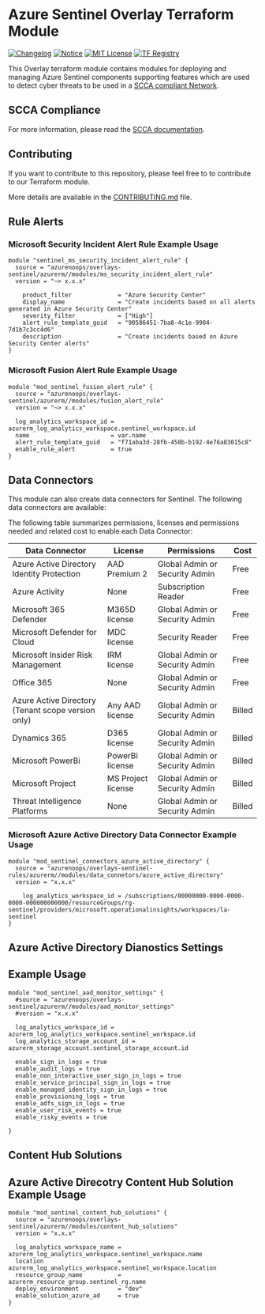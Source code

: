 # Azure Sentinel Overlay Terraform Module

[![Changelog](https://img.shields.io/badge/changelog-release-green.svg)](CHANGELOG.md) [![Notice](https://img.shields.io/badge/notice-copyright-yellow.svg)](NOTICE) [![MIT License](https://img.shields.io/badge/license-MIT-orange.svg)](LICENSE) [![TF Registry](https://img.shields.io/badge/terraform-registry-blue.svg)](https://registry.terraform.io/modules/azurenoops/overlays-sentinel/azurerm/)

This Overlay terraform module contains modules for deploying and managing Azure Sentinel components supporting features which are used to detect cyber threats to be used in a [SCCA compliant Network](https://registry.terraform.io/modules/azurenoops/overlays-management-hub/azurerm/latest).

## SCCA Compliance

For more information, please read the [SCCA documentation](https://docs.microsoft.com/en-us/azure/azure-government/documentation-government-get-started-connect-with-cli).

## Contributing

If you want to contribute to this repository, please feel free to to contribute to our Terraform module.

More details are available in the [CONTRIBUTING.md](./CONTRIBUTING.md#pull-request-process) file.

## Rule Alerts

### Microsoft Security Incident Alert Rule Example Usage

```hcl  
module "sentinel_ms_security_incident_alert_rule" {  
  source = "azurenoops/overlays-sentinel/azurerm//modules/ms_security_incident_alert_rule"  
  version = "~> x.x.x"  
  
    product_filter             = "Azure Security Center"
    display_name               = "Create incidents based on all alerts generated in Azure Security Center"
    severity_filter            = ["High"]
    alert_rule_template_guid   = "90586451-7ba8-4c1e-9904-7d1b7c3cc4d6"
    description                = "Create incidents based on Azure Security Center alerts"
}
```

### Microsoft Fusion Alert Rule Example Usage

```hcl  
module "mod_sentinel_fusion_alert_rule" {  
  source = "azurenoops/overlays-sentinel/azurerm//modules/fusion_alert_rule"  
  version = "~> x.x.x"  
  
  log_analytics_workspace_id = azurerm_log_analytics_workspace.sentinel_workspace.id
  name                       = var.name
  alert_rule_template_guid   = "f71aba3d-28fb-450b-b192-4e76a83015c8"
  enable_rule_alert          = true
}
```

## Data Connectors

This module can also create data connectors for Sentinel. The following data connectors are available:

The following table summarizes permissions, licenses and permissions needed and related cost to enable each Data Connector:

| Data Connector                                 | License         |  Permissions                    | Cost      |
| ---------------------------------------------- | --------------- |---------------------------------|-----------|
| Azure Active Directory Identity Protection  | AAD Premium 2   | Global Admin or Security Admin  | Free      |
| Azure Activity                                 | None            | Subscription Reader             | Free      |
| Microsoft 365 Defender                         | M365D license   | Global Admin or Security Admin  | Free      |
| Microsoft Defender for Cloud                   | MDC license     | Security Reader                 | Free      |
| Microsoft Insider Risk Management              | IRM license     | Global Admin or Security Admin  | Free      |
| Office 365                                     | None            | Global Admin or Security Admin  | Free      |
| Azure Active Directory (Tenant scope version only) | Any AAD license | Global Admin or Security Admin  | Billed    |
| Dynamics 365                                   | D365 license    | Global Admin or Security Admin  | Billed    |
| Microsoft PowerBi                              | PowerBi license | Global Admin or Security Admin  | Billed    |
| Microsoft Project                              | MS Project license | Global Admin or Security Admin | Billed  |
| Threat Intelligence Platforms                  | None            | Global Admin or Security Admin  | Billed    |

### Microsoft Azure Active Directory Data Connector Example Usage

```hcl  
module "mod_sentinel_connectors_azure_active_directory" {  
  source = "azurenoops/overlays-sentinel-rules/azurerm//modules/data_connetors/azure_active_directory"  
  version = "x.x.x"  
  
    log_analytics_workspace_id = /subscriptions/00000000-0000-0000-0000-000000000000/resourceGroups/rg-sentinel/providers/microsoft.operationalinsights/workspaces/la-sentinel
}
```

## Azure Active Directory Dianostics Settings

## Example Usage

```hcl  
module "mod_sentinel_aad_monitor_settings" {
  #source = "azurenoops/overlays-sentinel/azurerm//modules/aad_monitor_settings"  
  #version = "x.x.x"  
  
  log_analytics_workspace_id = azurerm_log_analytics_workspace.sentinel_workspace.id
  log_analytics_storage_account_id = azurerm_storage_account.sentinel_storage_account.id

  enable_sign_in_logs = true
  enable_audit_logs = true
  enable_non_interactive_user_sign_in_logs = true
  enable_service_principal_sign_in_logs = true
  enable_managed_identity_sign_in_logs = true
  enable_provisioning_logs = true
  enable_adfs_sign_in_logs = true
  enable_user_risk_events = true
  enable_risky_events = true

}
```

## Content Hub Solutions

## Azure Active Direcotry Content Hub Solution Example Usage

```hcl  
module "mod_sentinel_content_hub_solutions" {
  source = "azurenoops/overlays-sentinel/azurerm//modules/content_hub_solutions"  
  version = "x.x.x"  
  
  log_analytics_workspace_name = azurerm_log_analytics_workspace.sentinel_workspace.name
  location                     = azurerm_log_analytics_workspace.sentinel_workspace.location
  resource_group_name          = azurerm_resource_group.sentinel_rg.name
  deploy_environment           = "dev"
  enable_solution_azure_ad     = true
}
```
